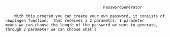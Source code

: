                                                PasswordGenerator

        With this program you can create your own password, it consists of newpingen function,  that receives a 2 parametrs, 1 parameter
    means we can choose the length of the password we want to generate, through 2 parameter we can choose what l

```
